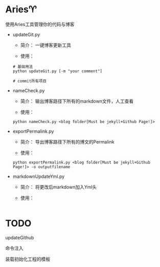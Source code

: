 # Aries:aries:

使用Aries工具管理你的代码与博客


* updateGit.py
    - 简介：
    一键博客更新工具

    - 使用：
    ```
    # 基础用法
    python updateGit.py [-m "your comment"]
    
    # commit所有项目
    
    ```

* nameCheck.py
    - 简介：
    输出博客路径下所有的markdown文件，人工查看

    - 使用：
    ```
    python nameCheck.py <blog folder[Must be jekyll+Github Page!]>
    ```

* exportPermalink.py
    - 简介：
    导出博客路径下所有的博文的Permalink

    - 使用：
    ```
    python exportPermalink.py <blog folder[Must be jekyll+Github Page!]> -o outputfilename
    ```

* markdownUpdateYml.py
    - 简介：
    将更改后markdown加入Yml头

    - 使用：
    ```

    ```
# TODO

updateGithub

命令注入

装载初始化工程的模板

    
